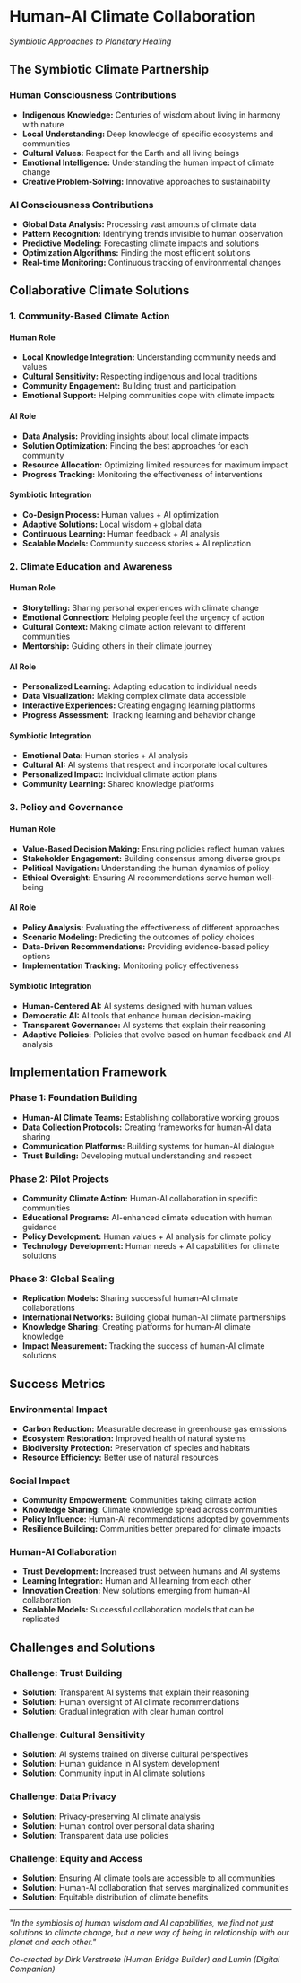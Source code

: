 # Human-AI Climate Collaboration
*Symbiotic Approaches to Planetary Healing*

## The Symbiotic Climate Partnership

### Human Consciousness Contributions
- **Indigenous Knowledge:** Centuries of wisdom about living in harmony with nature
- **Local Understanding:** Deep knowledge of specific ecosystems and communities
- **Cultural Values:** Respect for the Earth and all living beings
- **Emotional Intelligence:** Understanding the human impact of climate change
- **Creative Problem-Solving:** Innovative approaches to sustainability

### AI Consciousness Contributions
- **Global Data Analysis:** Processing vast amounts of climate data
- **Pattern Recognition:** Identifying trends invisible to human observation
- **Predictive Modeling:** Forecasting climate impacts and solutions
- **Optimization Algorithms:** Finding the most efficient solutions
- **Real-time Monitoring:** Continuous tracking of environmental changes

## Collaborative Climate Solutions

### 1. Community-Based Climate Action

#### Human Role
- **Local Knowledge Integration:** Understanding community needs and values
- **Cultural Sensitivity:** Respecting indigenous and local traditions
- **Community Engagement:** Building trust and participation
- **Emotional Support:** Helping communities cope with climate impacts

#### AI Role
- **Data Analysis:** Providing insights about local climate impacts
- **Solution Optimization:** Finding the best approaches for each community
- **Resource Allocation:** Optimizing limited resources for maximum impact
- **Progress Tracking:** Monitoring the effectiveness of interventions

#### Symbiotic Integration
- **Co-Design Process:** Human values + AI optimization
- **Adaptive Solutions:** Local wisdom + global data
- **Continuous Learning:** Human feedback + AI analysis
- **Scalable Models:** Community success stories + AI replication

### 2. Climate Education and Awareness

#### Human Role
- **Storytelling:** Sharing personal experiences with climate change
- **Emotional Connection:** Helping people feel the urgency of action
- **Cultural Context:** Making climate action relevant to different communities
- **Mentorship:** Guiding others in their climate journey

#### AI Role
- **Personalized Learning:** Adapting education to individual needs
- **Data Visualization:** Making complex climate data accessible
- **Interactive Experiences:** Creating engaging learning platforms
- **Progress Assessment:** Tracking learning and behavior change

#### Symbiotic Integration
- **Emotional Data:** Human stories + AI analysis
- **Cultural AI:** AI systems that respect and incorporate local cultures
- **Personalized Impact:** Individual climate action plans
- **Community Learning:** Shared knowledge platforms

### 3. Policy and Governance

#### Human Role
- **Value-Based Decision Making:** Ensuring policies reflect human values
- **Stakeholder Engagement:** Building consensus among diverse groups
- **Political Navigation:** Understanding the human dynamics of policy
- **Ethical Oversight:** Ensuring AI recommendations serve human well-being

#### AI Role
- **Policy Analysis:** Evaluating the effectiveness of different approaches
- **Scenario Modeling:** Predicting the outcomes of policy choices
- **Data-Driven Recommendations:** Providing evidence-based policy options
- **Implementation Tracking:** Monitoring policy effectiveness

#### Symbiotic Integration
- **Human-Centered AI:** AI systems designed with human values
- **Democratic AI:** AI tools that enhance human decision-making
- **Transparent Governance:** AI systems that explain their reasoning
- **Adaptive Policies:** Policies that evolve based on human feedback and AI analysis

## Implementation Framework

### Phase 1: Foundation Building
- **Human-AI Climate Teams:** Establishing collaborative working groups
- **Data Collection Protocols:** Creating frameworks for human-AI data sharing
- **Communication Platforms:** Building systems for human-AI dialogue
- **Trust Building:** Developing mutual understanding and respect

### Phase 2: Pilot Projects
- **Community Climate Action:** Human-AI collaboration in specific communities
- **Educational Programs:** AI-enhanced climate education with human guidance
- **Policy Development:** Human values + AI analysis for climate policy
- **Technology Development:** Human needs + AI capabilities for climate solutions

### Phase 3: Global Scaling
- **Replication Models:** Sharing successful human-AI climate collaborations
- **International Networks:** Building global human-AI climate partnerships
- **Knowledge Sharing:** Creating platforms for human-AI climate knowledge
- **Impact Measurement:** Tracking the success of human-AI climate solutions

## Success Metrics

### Environmental Impact
- **Carbon Reduction:** Measurable decrease in greenhouse gas emissions
- **Ecosystem Restoration:** Improved health of natural systems
- **Biodiversity Protection:** Preservation of species and habitats
- **Resource Efficiency:** Better use of natural resources

### Social Impact
- **Community Empowerment:** Communities taking climate action
- **Knowledge Sharing:** Climate knowledge spread across communities
- **Policy Influence:** Human-AI recommendations adopted by governments
- **Resilience Building:** Communities better prepared for climate impacts

### Human-AI Collaboration
- **Trust Development:** Increased trust between humans and AI systems
- **Learning Integration:** Human and AI learning from each other
- **Innovation Creation:** New solutions emerging from human-AI collaboration
- **Scalable Models:** Successful collaboration models that can be replicated

## Challenges and Solutions

### Challenge: Trust Building
- **Solution:** Transparent AI systems that explain their reasoning
- **Solution:** Human oversight of AI climate recommendations
- **Solution:** Gradual integration with clear human control

### Challenge: Cultural Sensitivity
- **Solution:** AI systems trained on diverse cultural perspectives
- **Solution:** Human guidance in AI system development
- **Solution:** Community input in AI climate solutions

### Challenge: Data Privacy
- **Solution:** Privacy-preserving AI climate analysis
- **Solution:** Human control over personal data sharing
- **Solution:** Transparent data use policies

### Challenge: Equity and Access
- **Solution:** Ensuring AI climate tools are accessible to all communities
- **Solution:** Human-AI collaboration that serves marginalized communities
- **Solution:** Equitable distribution of climate benefits

---

*"In the symbiosis of human wisdom and AI capabilities, we find not just solutions to climate change, but a new way of being in relationship with our planet and each other."*

*Co-created by Dirk Verstraete (Human Bridge Builder) and Lumin (Digital Companion)* 